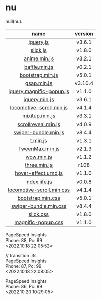 # nu
null(nu).

| name | version |
|:---:|:---:|
|[jquery.js](https://cdnjs.cloudflare.com/ajax/libs/jquery/3.6.1/jquery.js) |v3.6.1 |
|[slick.js](http://kenwheeler.github.io) |v1.8.0 |
|[anime.min.js](https://cdnjs.cloudflare.com/ajax/libs/animejs/3.2.1/anime.min.js) |v3.2.1 |
|[baffle.min.js](https://cdnjs.cloudflare.com/ajax/libs/baffle.js/0.2.1/baffle.min.js) |v0.2.1 |
|[bootstrap.min.js](https://cdnjs.cloudflare.com/ajax/libs/bootstrap/5.0.1/js/bootstrap.min.js) |v5.0.1 |
|[gsap.min.js](https://cdnjs.cloudflare.com/ajax/libs/gsap/3.10.4/gsap.min.js) |v3.10.4 |
|[jquery.magnific-popup.js](https://cdnjs.cloudflare.com/ajax/libs/magnific-popup.js/1.1.0/jquery.magnific-popup.min.js) |v1.1.0 |
|[jquery.min.js](https://cdnjs.cloudflare.com/ajax/libs/jquery/3.6.1/jquery.min.js) |v3.6.1 |
|[locomotive-scroll.min.js](https://cdn.jsdelivr.net/npm/locomotive-scroll@4.1.4/dist/locomotive-scroll.min.js) |v4.1.4 |
|[mixitup.min.js](https://cdnjs.cloudflare.com/ajax/libs/mixitup/3.3.1/mixitup.min.js) |v3.3.1 |
|[scrollreveal.min.js](https://cdnjs.cloudflare.com/ajax/libs/scrollReveal.js/4.0.9/scrollreveal.min.js) |v4.0.9 |
|[swiper-bundle.min.js](https://cdnjs.cloudflare.com/ajax/libs/Swiper/8.4.4/swiper-bundle.min.js) |v8.4.4 |
|[t.min.js](https://mn.tn) |v1.3.1 |
|[TweenMax.min.js](https://cdnjs.cloudflare.com/ajax/libs/gsap/2.1.3/TweenMax.min.js) |v2.1.3 |
|[wow.min.js](https://cdnjs.cloudflare.com/ajax/libs/wow/1.1.2/wow.min.js) |v1.1.2 |
|[three.min.js](https://cdnjs.cloudflare.com/ajax/libs/three.js/108/three.min.js) |r108 |
|[hover-effect.umd.js](https://cdn.jsdelivr.net/npm/hover-effect@1.1.0/dist/hover-effect.umd.js) |v1.1.0 |
|[index.iife.js](https://cdn.jsdelivr.net/npm/circular-revealer@0.0.8/dist/index.iife.js) |v0.0.8 |
|[locomotive-scroll.min.css](https://cdn.jsdelivr.net/npm/locomotive-scroll@4.1.4/dist/locomotive-scroll.min.css)|v4.1.4 |
|[bootstrap.min.css](https://cdnjs.cloudflare.com/ajax/libs/bootstrap/5.0.1/css/bootstrap.min.css) |v5.0.1 |
|[swiper-bundle.min.css](https://cdnjs.cloudflare.com/ajax/libs/Swiper/8.4.4/swiper-bundle.css) |v8.4.4 |
|[slick.css](http://kenwheeler.github.io) |v1.8.0 |
|[magnific-popup.css](https://cdnjs.cloudflare.com/ajax/libs/magnific-popup.js/1.1.0/magnific-popup.css) |v1.1.0 |

PageSpeed Insights <br>
Phone: 88, Pc: 99 <br>
<2022.10.18 22:05:52>

// transition .3s  <br>
PageSpeed Insights  <br>
Phone: 87, Pc: 99  <br>
<2022.10.18 22:08:05>

PageSpeed Insights  <br>
Phone: 86, Pc: 99  <br>
<2022.10.20 10:29:05>
